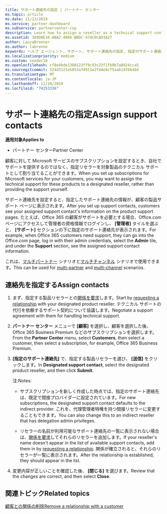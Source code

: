 ```yaml
---
title: サポート連絡先の指定 | パートナー センター
ms.topic: article
ms.date: 11/13/2019
ms.service: partner-dashboard
ms.subservice: partnercenter-csp
description: Learn how to assign a reseller as a technical support contact for customers with subscriptions to Microsoft services.
ms.assetid: 369DBE34-ABA2-40E6-BBDC-474C0CAD3A27
author: LauraBrenner
ms.author: labrenne
keywords: ヘルプ エージェント, サポート, サポート連絡先の指定, 指定のサポート連絡先
ms.localizationpriority: medium
ms.custom: seodec18
ms.openlocfilehash: cf8e4bde1380123ff9c93c23f1fb9b7a0924cca5
ms.sourcegitcommit: 524d3121e5053a74911e2fd4e9cf5aab14f6b48d
ms.translationtype: MT
ms.contentlocale: ja-JP
ms.lasthandoff: 11/20/2019
ms.locfileid: "74253336"
---
```

# <a name="assign-support-contacts"></a><span data-ttu-id="5657e-104">サポート連絡先の指定</span><span class="sxs-lookup"><span data-stu-id="5657e-104">Assign support contacts</span></span>

<span data-ttu-id="5657e-105">**適用対象**</span><span class="sxs-lookup"><span data-stu-id="5657e-105">**Applies to**</span></span>

-  <span data-ttu-id="5657e-106">パートナー センター</span><span class="sxs-lookup"><span data-stu-id="5657e-106">Partner Center</span></span>

<span data-ttu-id="5657e-107">顧客に対して Microsoft サービスのサブスクリプションを設定するとき、自社でサポートを提供するのではなく、指定リセラーを対象製品のテクニカル サポートとして割り当てることができます。</span><span class="sxs-lookup"><span data-stu-id="5657e-107">When you set up subscriptions for Microsoft services for your customers, you may want to assign the technical support for these products to a designated reseller, rather than providing the support yourself.</span></span>

<span data-ttu-id="5657e-108">サポート連絡先を設定すると、指定したサポート連絡先の情報が、顧客の製品サポート ページに表示されます。</span><span class="sxs-lookup"><span data-stu-id="5657e-108">After you set up support contacts, customers see your assigned support contact's information on the product support pages.</span></span> <span data-ttu-id="5657e-109">たとえば、Office 365 の顧客がサポートを必要とする場合、Office.com ページにアクセスして管理者の資格情報でログインし、 **[管理者]** タイルを選ぶと、 **[サポート]** セクションの下に指定のサポート連絡先が表示されます。</span><span class="sxs-lookup"><span data-stu-id="5657e-109">For example, when Office 365 customers need support, they can go into the Office.com page, log in with their admin credentials, select the **Admin** tile, and under the **Support** section, see the assigned support contact information.</span></span>

<span data-ttu-id="5657e-110">これは、[マルチパートナー](multipartner.md) シナリオと[マルチチャンネル](multichannel.md) シナリオで使用できます。</span><span class="sxs-lookup"><span data-stu-id="5657e-110">This can be used for [multi-partner](multipartner.md) and [multi-channel](multichannel.md) scenarios.</span></span> 

<a href="" id="assigncontacts"></a>
## <a name="assign-contacts"></a><span data-ttu-id="5657e-111">連絡先を指定する</span><span class="sxs-lookup"><span data-stu-id="5657e-111">Assign contacts</span></span>

1.  <span data-ttu-id="5657e-112">まず、指定する製品リセラーとの[関係を要求](request-a-relationship-with-a-customer.md)します。</span><span class="sxs-lookup"><span data-stu-id="5657e-112">Start by [requesting a relationship](request-a-relationship-with-a-customer.md) with your designated product reseller.</span></span> <span data-ttu-id="5657e-113">テクニカル サポートの代行を依頼するサポート契約について協議します。</span><span class="sxs-lookup"><span data-stu-id="5657e-113">Negotiate a support agreement with them for handling technical support.</span></span>

2.  <span data-ttu-id="5657e-114">**パートナー センター** メニューで **[顧客]** を選択し、顧客を選択した後、Office 365 Business Premium などのサブスクリプションを選択します。</span><span class="sxs-lookup"><span data-stu-id="5657e-114">From the **Partner Center** menu, select **Customers**, then select a customer, then select a subscription, for example, Office 365 Business Premium.</span></span>

3.  <span data-ttu-id="5657e-115">**[指定のサポート連絡先]** で、指定する製品リセラーを選び、 **[送信]** をクリックします。</span><span class="sxs-lookup"><span data-stu-id="5657e-115">In  **Designated support contact**, select the designated product reseller, and then click **Submit**.</span></span> 

    <span data-ttu-id="5657e-116">注:</span><span class="sxs-lookup"><span data-stu-id="5657e-116">Notes:</span></span> 
    
    *  <span data-ttu-id="5657e-117">サブスクリプションを新しく作成した時点では、指定のサポート連絡先は、既定で間接プロバイダーに設定されています。</span><span class="sxs-lookup"><span data-stu-id="5657e-117">For new subscriptions, the designated support contact defaults to the indirect provider.</span></span> <span data-ttu-id="5657e-118">これを、代理管理者特権を持つ間接リセラーに変更することもできます。</span><span class="sxs-lookup"><span data-stu-id="5657e-118">You can also change this to an indirect reseller that has delegation admin privileges.</span></span>
    
    *  <span data-ttu-id="5657e-119">リセラーの名前が利用可能なサポート連絡先の一覧に表示されない場合は、[関係を要求](request-a-relationship-with-a-customer.md)してそれらのリセラーを追加します。</span><span class="sxs-lookup"><span data-stu-id="5657e-119">If your reseller's name doesn't appear in the list of available support contacts, add them in by [requesting a relationship](request-a-relationship-with-a-customer.md).</span></span> <span data-ttu-id="5657e-120">関係が確立されると、それらのリセラーが一覧に表示されます。</span><span class="sxs-lookup"><span data-stu-id="5657e-120">After the relationship is established, they should appear in the list.</span></span>  

4.  <span data-ttu-id="5657e-121">変更内容が正しいことを確認した後、 **[閉じる]** を選びます。</span><span class="sxs-lookup"><span data-stu-id="5657e-121">Review that the changes are correct, and then select **Close**.</span></span>

## <a name="related-topics"></a><span data-ttu-id="5657e-122">関連トピック</span><span class="sxs-lookup"><span data-stu-id="5657e-122">Related topics</span></span>

[<span data-ttu-id="5657e-123">顧客との関係の削除</span><span class="sxs-lookup"><span data-stu-id="5657e-123">Remove a relationship with a customer</span></span>](remove-a-relationship.md)